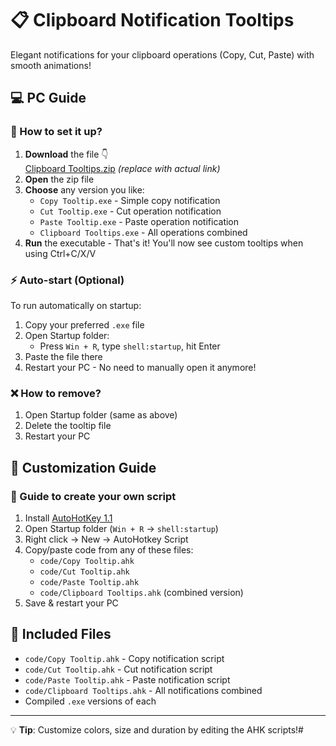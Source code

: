 # 📋 Clipboard Notification Tooltips

Elegant notifications for your clipboard operations (Copy, Cut, Paste) with smooth animations!

## 💻 PC Guide

### 🔷 How to set it up?
1. **Download** the file 👇  
   [Clipboard Tooltips.zip](https://example.com/download) *(replace with actual link)*
2. **Open** the zip file
3. **Choose** any version you like:
   - `Copy Tooltip.exe` - Simple copy notification
   - `Cut Tooltip.exe` - Cut operation notification  
   - `Paste Tooltip.exe` - Paste operation notification
   - `Clipboard Tooltips.exe` - All operations combined
4. **Run** the executable - That's it! You'll now see custom tooltips when using Ctrl+C/X/V

### ⚡ Auto-start (Optional)
To run automatically on startup:
1. Copy your preferred `.exe` file
2. Open Startup folder:
   - Press `Win + R`, type `shell:startup`, hit Enter
3. Paste the file there
4. Restart your PC - No need to manually open it anymore!

### ❌ How to remove?
1. Open Startup folder (same as above)
2. Delete the tooltip file
3. Restart your PC

## 🎨 Customization Guide

### 🔷 Guide to create your own script
1. Install [AutoHotKey 1.1](https://www.autohotkey.com/download/ahk-install.exe)
2. Open Startup folder (`Win + R` → `shell:startup`)
3. Right click → New → AutoHotkey Script
4. Copy/paste code from any of these files:
   - `code/Copy Tooltip.ahk`
   - `code/Cut Tooltip.ahk`  
   - `code/Paste Tooltip.ahk`
   - `code/Clipboard Tooltips.ahk` (combined version)
5. Save & restart your PC

## 📂 Included Files
- `code/Copy Tooltip.ahk` - Copy notification script
- `code/Cut Tooltip.ahk` - Cut notification script  
- `code/Paste Tooltip.ahk` - Paste notification script
- `code/Clipboard Tooltips.ahk` - All notifications combined
- Compiled `.exe` versions of each

---

💡 **Tip**: Customize colors, size and duration by editing the AHK scripts!#
